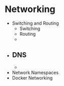 # Networking

- Switching and Routing
    - Switching
    - Routing
    - 
- DNS
    - 
    - 
- Network Namespaces
- Docker Networking